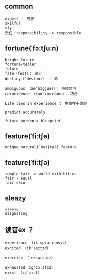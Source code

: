 ## common
```
expert ： 专家
skilful
sly
责任：responsibility -> responsible
```

## fortune(ˈfɔːtʃuːn)
```
bright future
fortune-teller 
future
fate（feɪt）： 缘分
destiny（ˈdestəni） ： 命

ambiguous （æmˈbɪɡjuəs）： 模棱两可
coincidence （kəʊˈɪnsɪdəns）： 巧合

Life lies in experience ： 生命在于体验

predict accurately

future burden-> blueprint

```

## feature(ˈfiːtʃə)
```
unique natural(ˈnætʃrəl) feature
```

## feature(ˈfiːtʃə)
```
temple fair -> world exihibition
fair - equal 
fair skin
```

## sleazy
```
sleazy
disgusting
```

## 读音ex ？
```
experience （ɪkˈspɪəriənsɪz）
excited （ɪkˈsaɪtɪd）

exercise （ˈeksərsaɪz）

exhausted（ɪɡˈzɔːstɪd）
exist （ɪɡˈzɪst）

```